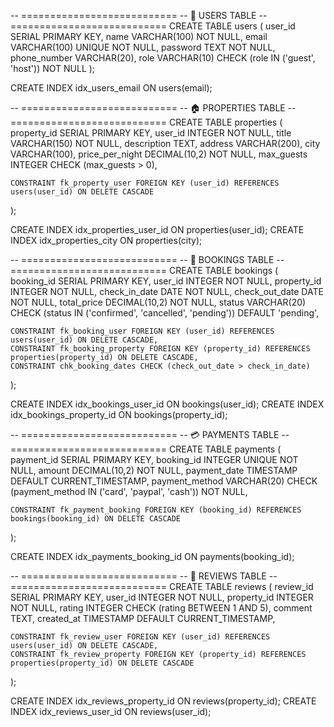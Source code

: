 -- ===========================
-- 🧑 USERS TABLE
-- ===========================
CREATE TABLE users (
    user_id SERIAL PRIMARY KEY,
    name VARCHAR(100) NOT NULL,
    email VARCHAR(100) UNIQUE NOT NULL,
    password TEXT NOT NULL,
    phone_number VARCHAR(20),
    role VARCHAR(10) CHECK (role IN ('guest', 'host')) NOT NULL
);

CREATE INDEX idx_users_email ON users(email);


-- ===========================
-- 🏠 PROPERTIES TABLE
-- ===========================
CREATE TABLE properties (
    property_id SERIAL PRIMARY KEY,
    user_id INTEGER NOT NULL,
    title VARCHAR(150) NOT NULL,
    description TEXT,
    address VARCHAR(200),
    city VARCHAR(100),
    price_per_night DECIMAL(10,2) NOT NULL,
    max_guests INTEGER CHECK (max_guests > 0),

    CONSTRAINT fk_property_user FOREIGN KEY (user_id) REFERENCES users(user_id) ON DELETE CASCADE
);

CREATE INDEX idx_properties_user_id ON properties(user_id);
CREATE INDEX idx_properties_city ON properties(city);


-- ===========================
-- 📅 BOOKINGS TABLE
-- ===========================
CREATE TABLE bookings (
    booking_id SERIAL PRIMARY KEY,
    user_id INTEGER NOT NULL,
    property_id INTEGER NOT NULL,
    check_in_date DATE NOT NULL,
    check_out_date DATE NOT NULL,
    total_price DECIMAL(10,2) NOT NULL,
    status VARCHAR(20) CHECK (status IN ('confirmed', 'cancelled', 'pending')) DEFAULT 'pending',

    CONSTRAINT fk_booking_user FOREIGN KEY (user_id) REFERENCES users(user_id) ON DELETE CASCADE,
    CONSTRAINT fk_booking_property FOREIGN KEY (property_id) REFERENCES properties(property_id) ON DELETE CASCADE,
    CONSTRAINT chk_booking_dates CHECK (check_out_date > check_in_date)
);

CREATE INDEX idx_bookings_user_id ON bookings(user_id);
CREATE INDEX idx_bookings_property_id ON bookings(property_id);


-- ===========================
-- 💳 PAYMENTS TABLE
-- ===========================
CREATE TABLE payments (
    payment_id SERIAL PRIMARY KEY,
    booking_id INTEGER UNIQUE NOT NULL,
    amount DECIMAL(10,2) NOT NULL,
    payment_date TIMESTAMP DEFAULT CURRENT_TIMESTAMP,
    payment_method VARCHAR(20) CHECK (payment_method IN ('card', 'paypal', 'cash')) NOT NULL,

    CONSTRAINT fk_payment_booking FOREIGN KEY (booking_id) REFERENCES bookings(booking_id) ON DELETE CASCADE
);

CREATE INDEX idx_payments_booking_id ON payments(booking_id);


-- ===========================
-- 💬 REVIEWS TABLE
-- ===========================
CREATE TABLE reviews (
    review_id SERIAL PRIMARY KEY,
    user_id INTEGER NOT NULL,
    property_id INTEGER NOT NULL,
    rating INTEGER CHECK (rating BETWEEN 1 AND 5),
    comment TEXT,
    created_at TIMESTAMP DEFAULT CURRENT_TIMESTAMP,

    CONSTRAINT fk_review_user FOREIGN KEY (user_id) REFERENCES users(user_id) ON DELETE CASCADE,
    CONSTRAINT fk_review_property FOREIGN KEY (property_id) REFERENCES properties(property_id) ON DELETE CASCADE
);

CREATE INDEX idx_reviews_property_id ON reviews(property_id);
CREATE INDEX idx_reviews_user_id ON reviews(user_id);
